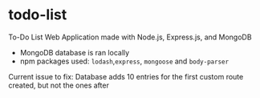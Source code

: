 # todo-list
To-Do List Web Application made with Node.js, Express.js, and MongoDB

- MongoDB database is ran locally
- npm packages used: `lodash`,`express`, `mongoose` and `body-parser`

Current issue to fix: Database adds 10 entries for the first custom route created, but not the ones after
